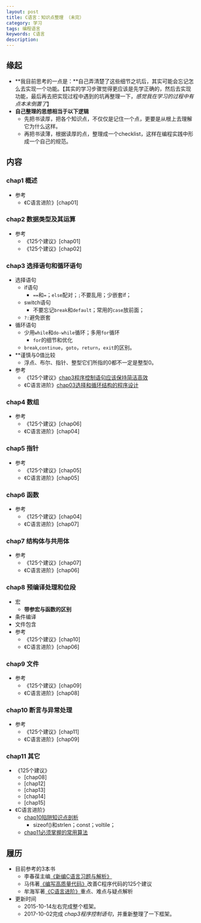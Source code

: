 ```yaml
---
layout: post  
title: C语言：知识点整理 （未完）  
category: 学习    
tags: 编程语言        
keywords: C语言      
description:    
---  
```



##  缘起
+ **我目前思考的一点是：**自己弄清楚了这些细节之坑后，其实可能会忘记怎么去实现一个功能。【其实的学习步骤觉得更应该是先学正确的，然后去实现功能，最后再去把实现过程中遇到的坑再整理一下，*感觉我在学习的过程中有点本末倒置了*】
+ **自己整理的思想相当于以下逻辑**
    + 先把书读厚，把各个知识点，不仅仅是记住一个点，更要是从根上去理解它为什么这样。
    + 再把书读薄，根据读厚的点，整理成一个checklist，这样在编程实践中形成一个自己的规范。


##  内容
###  chap1 概述
+ 参考
    + 《C语言进阶》[chap01]

###  chap2 数据类型及其运算
+ 参考
    + 《125个建议》[chap01]
    + 《125个建议》[chap02]

###  chap3 选择语句和循环语句
+ 选择语句
    + if语句  
        + `==`和`=`；`else`配对；`;`不要乱用；少嵌套if；
    + switch语句
        + 不要忘记`break`和`default`；常用的`case`放前面；
    + `?:`避免嵌套
+ 循环语句
    + 少用`while`和`do-while`循环；多用`for`循环
        + `for`的细节和优化
    + `break`,`continue`，`goto`，`return`，`exit`的区别。
+ **谨慎与0值比较
    + 浮点、布尔、指针、整型它们所指的0都不一定是整型0。
+ 参考
    + 《125个建议》[chap3程序控制语句应该保持简洁高效](https://github.com/wolflion/GitHubCode/blob/master/C%26CPP/C/%E6%94%B9%E5%96%84C%E7%A8%8B%E5%BA%8F%E4%BB%A3%E7%A0%81%E7%9A%84125%E4%B8%AA%E5%BB%BA%E8%AE%AE/chap03%E7%A8%8B%E5%BA%8F%E6%8E%A7%E5%88%B6%E8%AF%AD%E5%8F%A5/chap03%E7%A8%8B%E5%BA%8F%E6%8E%A7%E5%88%B6%E8%AF%AD%E5%8F%A5.md)
    + 《C语言进阶》[chap03选择和循环结构的程序设计](https://github.com/wolflion/GitHubCode/blob/master/C%26CPP/C/C%E8%AF%AD%E8%A8%80%E8%BF%9B%E9%98%B6/chap03%E9%80%89%E6%8B%A9%E5%92%8C%E5%BE%AA%E7%8E%AF%E7%BB%93%E6%9E%84%E7%9A%84%E7%A8%8B%E5%BA%8F%E8%AE%BE%E8%AE%A1/chap03%E9%80%89%E6%8B%A9%E5%92%8C%E5%BE%AA%E7%8E%AF%E7%BB%93%E6%9E%84%E7%9A%84%E7%A8%8B%E5%BA%8F%E8%AE%BE%E8%AE%A1.md)
 
###  chap4 数组	
+ 参考
    + 《125个建议》[chap06]
    + 《C语言进阶》[chap04]

###  chap5 指针 
+ 参考
    + 《125个建议》[chap05]
    + 《C语言进阶》[chap05]

###  chap6 函数 
+ 参考
    + 《125个建议》[chap04]
    + 《C语言进阶》[chap07]

###  chap7 结构体与共用体
+ 参考
    + 《125个建议》[chap07]
    + 《C语言进阶》[chap06]

###  chap8 预编译处理和位段
+ 宏
	+ **带参宏与函数的区别**
+ 条件编译
+ 文件包含
+ 参考
    + 《125个建议》[chap10]
    + 《C语言进阶》[chap06]

###  chap9 文件   
+ 参考
    + 《125个建议》[chap09]
    + 《C语言进阶》[chap08]

###  chap10 断言与异常处理
+ 参考
    + 《125个建议》[chap11]
    + 《C语言进阶》[chap09]

###  chap11 其它
+ 《125个建议》
    + [chap08]
    + [chap12]
    + [chap13]
    + [chap14]
    + [chap15]
+ 《C语言进阶》
    + [chap10陷阱知识点剖析](https://github.com/wolflion/GitHubCode/blob/master/C%26CPP/C/C%E8%AF%AD%E8%A8%80%E8%BF%9B%E9%98%B6/chap10%E9%99%B7%E9%98%B1%E7%9F%A5%E8%AF%86%E7%82%B9%E5%89%96%E6%9E%90/chap10%E9%99%B7%E9%98%B1%E7%9F%A5%E8%AF%86%E7%82%B9%E5%89%96%E6%9E%90.md)
        + sizeof()和strlen；const；voltile；
    + [chap11必须掌握的常用算法](https://github.com/wolflion/GitHubCode/blob/master/C%26CPP/C/C%E8%AF%AD%E8%A8%80%E8%BF%9B%E9%98%B6/chap11%E5%BF%85%E9%A1%BB%E6%8E%8C%E6%8F%A1%E7%9A%84%E5%B8%B8%E7%94%A8%E7%AE%97%E6%B3%95/chap11%E5%BF%85%E9%A1%BB%E6%8E%8C%E6%8F%A1%E7%9A%84%E5%B8%B8%E7%94%A8%E7%AE%97%E6%B3%95.md#112-冒泡排序法)

##  履历
+ 目前参考的3本书
    + 李春葆主编[《新编C语言习题与解析》](https://book.douban.com/subject/24371347/)
    + 马伟著[《编写高质量代码》](https://book.douban.com/subject/26804602/)改善C程序代码的125个建议
    + 牟海军著[《C语言进阶》](https://book.douban.com/subject/11232781/)重点、难点与疑点解析
+ 更新时间
    + 2015-10-14左右完成整个框架。
    + 2017-10-02完成 *chap3程序控制语句*，并重新整理了一下框架。